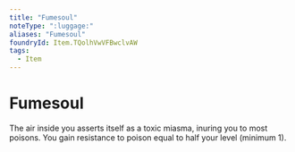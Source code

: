 ```yaml
---
title: "Fumesoul"
noteType: ":luggage:"
aliases: "Fumesoul"
foundryId: Item.TQolhVwVFBwclvAW
tags:
  - Item
---
```


# Fumesoul

The air inside you asserts itself as a toxic miasma, inuring you to most poisons. You gain resistance to poison equal to half your level (minimum 1).
